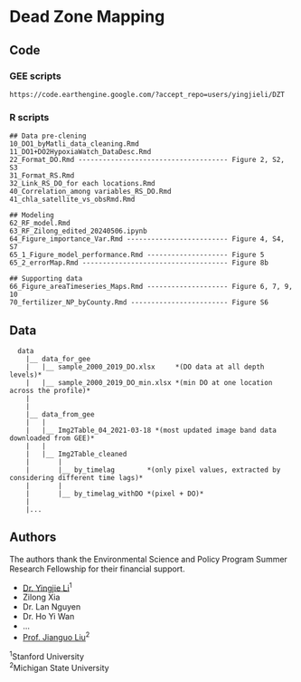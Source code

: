# Dead Zone Mapping


## Code

### GEE scripts
```
https://code.earthengine.google.com/?accept_repo=users/yingjieli/DZT
```

### R scripts
```
## Data pre-clening 
10_DO1_byMatli_data_cleaning.Rmd                      
11_DO1+DO2HypoxiaWatch_DataDesc.Rmd
22_Format_DO.Rmd ------------------------------------- Figure 2, S2, S3
31_Format_RS.Rmd
32_Link_RS_DO_for each locations.Rmd                  
40_Correlation_among variables_RS_DO.Rmd
41_chla_satellite_vs_obsRmd.Rmd

## Modeling                       
62_RF_model.Rmd
63_RF_Zilong_edited_20240506.ipynb
64_Figure_importance_Var.Rmd ------------------------- Figure 4, S4, S7
65_1_Figure_model_performance.Rmd -------------------- Figure 5
65_2_errorMap.Rmd ------------------------------------ Figure 8b

## Supporting data                                     
66_Figure_areaTimeseries_Maps.Rmd -------------------- Figure 6, 7, 9, 10
70_fertilizer_NP_byCounty.Rmd ------------------------ Figure S6
```  
  
## Data
```
  data
    |__ data_for_gee
    |   |__ sample_2000_2019_DO.xlsx     *(DO data at all depth levels)*
    |   |__ sample_2000_2019_DO_min.xlsx *(min DO at one location across the profile)*
    |
    |
    |__ data_from_gee
    |   |
    |   |__ Img2Table_04_2021-03-18 *(most updated image band data downloaded from GEE)*
    |   |
    |   |__ Img2Table_cleaned       
    |       |
    |       |__ by_timelag        *(only pixel values, extracted by considering different time lags)*
    |       |
    |       |__ by_timelag_withDO *(pixel + DO)*
    |
    |...
```

## Authors
The authors thank the Environmental Science and Policy Program Summer Research Fellowship for their financial support.
- [Dr. Yingjie Li](https://github.com/Yingjie4Science)<sup>1</sup>
- Zilong Xia
- Dr. Lan Nguyen
- Dr. Ho Yi Wan
- ...
- [Prof. Jianguo Liu](https://www.canr.msu.edu/people/jianguo_jack_liu)<sup>2</sup>

<sup>1</sup>Stanford University  
<sup>2</sup>Michigan State University
